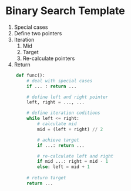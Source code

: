 # Binary Search Template

1. Special cases
2. Define two pointers
3. Iteration
    1. Mid
    2. Target
    3. Re-calculate pointers 
4. Return

```python
    def func():
        # deal with special cases
        if ... : return ...

        # define left and right pointer
        left, right = ..., ...

        # define iteration coditions
        while left <= right:
            # calculate mid
            mid = (left + right) // 2

            # achieve target
            if ...: return ...

            # re-calculate left and right
            if mid ...: right = mid - 1
            else: left = mid + 1
        
        # return target
        return ...
```